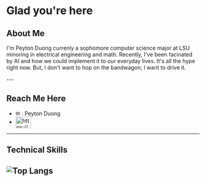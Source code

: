 # Glad you're here

## About Me

<p>I'm Peyton Duong currenly a sophomore computer science major at LSU minoring in electrical engineering and math. Recently, I've been facinated by AI and how we could implement it to our everyday lives. It's all the hype right now. But, I don't want to hop on the bandwagon; I want to drive it.</p>
---

## Reach Me Here

- ✉ : Peyton Duong
- <a href="https://www.linkedin.com/in/hvnguyen/" target="blank"><img align="center" src="https://raw.githubusercontent.com/rahuldkjain/github-profile-readme-generator/master/src/images/icons/Social/linked-in-alt.svg" alt="https://www.linkedin.com/in/peyton-duong-40b798210/" height="30" width="40" /></a>
---

## Technical Skills

![Top Langs](https://github-readme-stats.vercel.app/api/top-langs/?username=PeyPeyPG&layout=compact&langs_count=8)
 ---
 
 

